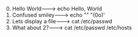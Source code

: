 0. Hello World---> echo Hello, World
1. Confused smiley---> echo "\" "(0o)'
2. Lets display a file---> cat /etc/passwd
3. What about 2?---> cat /etc/passwd /etc/hosts
